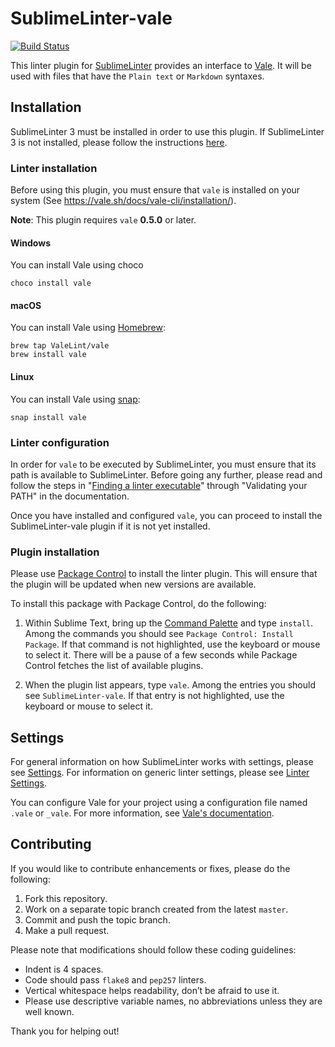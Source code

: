 # SublimeLinter-vale

[![Build Status](https://travis-ci.org/admhlt/SublimeLinter-vale.svg?branch=master)](https://travis-ci.org/admhlt/SublimeLinter-vale)

This linter plugin for [SublimeLinter](http://sublimelinter.readthedocs.org) provides an interface to [Vale](https://vale.sh/). It will be used with files that have the `Plain text` or `Markdown` syntaxes.

## Installation

SublimeLinter 3 must be installed in order to use this plugin. If SublimeLinter 3 is not installed, please follow the instructions [here](http://sublimelinter.readthedocs.org/en/latest/installation.html).

### Linter installation

Before using this plugin, you must ensure that `vale` is installed on your system
(See https://vale.sh/docs/vale-cli/installation/).

**Note**: This plugin requires `vale` **0.5.0** or later.

#### Windows

You can install Vale using choco

```
choco install vale
```

#### macOS

You can install Vale using [Homebrew](https://brew.sh/):

```
brew tap ValeLint/vale
brew install vale
```

#### Linux

You can install Vale using [snap](https://snapcraft.io):

```
snap install vale
```

### Linter configuration

In order for `vale` to be executed by SublimeLinter, you must ensure that its path is available to SublimeLinter. Before going any further, please read and follow the steps in "[Finding a linter executable](http://sublimelinter.readthedocs.org/en/latest/troubleshooting.html#finding-a-linter-executable)" through "Validating your PATH" in the documentation.

Once you have installed and configured `vale`, you can proceed to install the SublimeLinter-vale plugin if it is not yet installed.

### Plugin installation

Please use [Package Control](https://packagecontrol.io/) to install the linter plugin. This will ensure that the plugin will be updated when new versions are available.

To install this package with Package Control, do the following:

1.  Within Sublime Text, bring up the [Command Palette](http://docs.sublimetext.info/en/sublime-text-3/extensibility/command_palette.html) and type `install`. Among the commands you should see `Package Control: Install Package`. If that command is not highlighted, use the keyboard or mouse to select it. There will be a pause of a few seconds while Package Control fetches the list of available plugins.

2.  When the plugin list appears, type `vale`. Among the entries you should see `SublimeLinter-vale`. If that entry is not highlighted, use the keyboard or mouse to select it.

## Settings

For general information on how SublimeLinter works with settings, please see [Settings](http://sublimelinter.readthedocs.io/en/latest/settings.html). For information on generic linter settings, please see [Linter Settings](http://sublimelinter.readthedocs.io/en/latest/linter_settings.html).

You can configure Vale for your project using a configuration file named `.vale` or `_vale`. For more information, see [Vale's documentation](https://vale.sh/docs/topics/config/).

## Contributing

If you would like to contribute enhancements or fixes, please do the following:

1.  Fork this repository.
2.  Work on a separate topic branch created from the latest `master`.
3.  Commit and push the topic branch.
4.  Make a pull request.

Please note that modifications should follow these coding guidelines:

-   Indent is 4 spaces.
-   Code should pass `flake8` and `pep257` linters.
-   Vertical whitespace helps readability, don’t be afraid to use it.
-   Please use descriptive variable names, no abbreviations unless they are well known.

Thank you for helping out!
